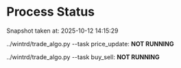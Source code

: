 # Process Status

Snapshot taken at: 2025-10-12 14:15:29

../wintrd/trade_algo.py --task price_update: **NOT RUNNING**

../wintrd/trade_algo.py --task buy_sell: **NOT RUNNING**

